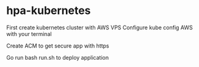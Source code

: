 # hpa-kubernetes

First create kubernetes cluster with AWS VPS
Configure kube config AWS with your terminal

Create ACM to get secure app with https

Go run bash run.sh to deploy application 
